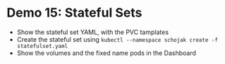 # Demo 15: Stateful Sets

* Show the stateful set YAML, with the PVC tamplates
* Create the stateful set using `kubectl --namespace schojak create -f statefulset.yaml`
* Show the volumes and the fixed name pods in the Dashboard
